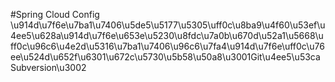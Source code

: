 #Spring Cloud Config
\u914d\u7f6e\u7ba1\u7406\u5de5\u5177\u5305\uff0c\u8ba9\u4f60\u53ef\u4ee5\u628a\u914d\u7f6e\u653e\u5230\u8fdc\u7a0b\u670d\u52a1\u5668\uff0c\u96c6\u4e2d\u5316\u7ba1\u7406\u96c6\u7fa4\u914d\u7f6e\uff0c\u76ee\u524d\u652f\u6301\u672c\u5730\u5b58\u50a8\u3001Git\u4ee5\u53caSubversion\u3002
